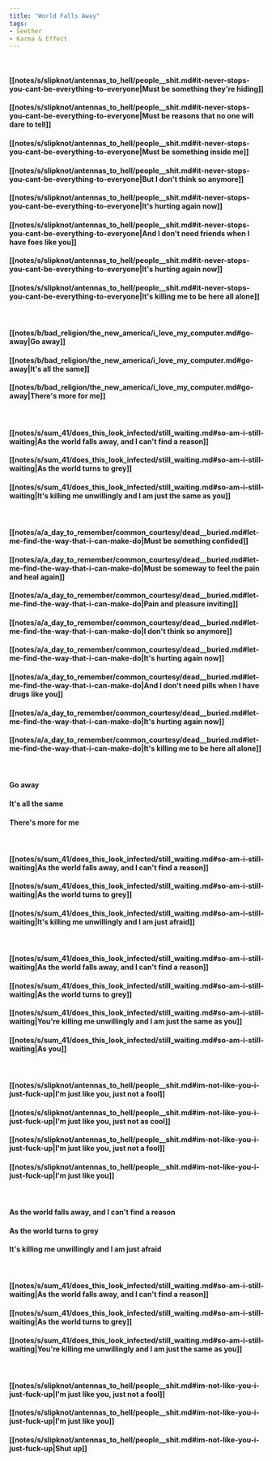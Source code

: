 ```yaml
---
title: "World Falls Away"
tags:
- Seether
- Karma & Effect
---
```

&nbsp;
#### [[notes/s/slipknot/antennas_to_hell/people__shit.md#it-never-stops-you-cant-be-everything-to-everyone|Must be something they're hiding]]
#### [[notes/s/slipknot/antennas_to_hell/people__shit.md#it-never-stops-you-cant-be-everything-to-everyone|Must be reasons that no one will dare to tell]]
#### [[notes/s/slipknot/antennas_to_hell/people__shit.md#it-never-stops-you-cant-be-everything-to-everyone|Must be something inside me]]
#### [[notes/s/slipknot/antennas_to_hell/people__shit.md#it-never-stops-you-cant-be-everything-to-everyone|But I don't think so anymore]]
#### [[notes/s/slipknot/antennas_to_hell/people__shit.md#it-never-stops-you-cant-be-everything-to-everyone|It's hurting again now]]
#### [[notes/s/slipknot/antennas_to_hell/people__shit.md#it-never-stops-you-cant-be-everything-to-everyone|And I don't need friends when I have foes like you]]
#### [[notes/s/slipknot/antennas_to_hell/people__shit.md#it-never-stops-you-cant-be-everything-to-everyone|It's hurting again now]]
#### [[notes/s/slipknot/antennas_to_hell/people__shit.md#it-never-stops-you-cant-be-everything-to-everyone|It's killing me to be here all alone]]
&nbsp;
#### [[notes/b/bad_religion/the_new_america/i_love_my_computer.md#go-away|Go away]]
#### [[notes/b/bad_religion/the_new_america/i_love_my_computer.md#go-away|It's all the same]]
#### [[notes/b/bad_religion/the_new_america/i_love_my_computer.md#go-away|There's more for me]]
&nbsp;
#### [[notes/s/sum_41/does_this_look_infected/still_waiting.md#so-am-i-still-waiting|As the world falls away, and I can't find a reason]]
#### [[notes/s/sum_41/does_this_look_infected/still_waiting.md#so-am-i-still-waiting|As the world turns to grey]]
#### [[notes/s/sum_41/does_this_look_infected/still_waiting.md#so-am-i-still-waiting|It's killing me unwillingly and I am just the same as you]]
&nbsp;
#### [[notes/a/a_day_to_remember/common_courtesy/dead__buried.md#let-me-find-the-way-that-i-can-make-do|Must be something confided]]
#### [[notes/a/a_day_to_remember/common_courtesy/dead__buried.md#let-me-find-the-way-that-i-can-make-do|Must be someway to feel the pain and heal again]]
#### [[notes/a/a_day_to_remember/common_courtesy/dead__buried.md#let-me-find-the-way-that-i-can-make-do|Pain and pleasure inviting]]
#### [[notes/a/a_day_to_remember/common_courtesy/dead__buried.md#let-me-find-the-way-that-i-can-make-do|I don't think so anymore]]
#### [[notes/a/a_day_to_remember/common_courtesy/dead__buried.md#let-me-find-the-way-that-i-can-make-do|It's hurting again now]]
#### [[notes/a/a_day_to_remember/common_courtesy/dead__buried.md#let-me-find-the-way-that-i-can-make-do|And I don't need pills when I have drugs like you]]
#### [[notes/a/a_day_to_remember/common_courtesy/dead__buried.md#let-me-find-the-way-that-i-can-make-do|It's hurting again now]]
#### [[notes/a/a_day_to_remember/common_courtesy/dead__buried.md#let-me-find-the-way-that-i-can-make-do|It's killing me to be here all alone]]
&nbsp;
#### Go away
#### It's all the same
#### There's more for me
&nbsp;
#### [[notes/s/sum_41/does_this_look_infected/still_waiting.md#so-am-i-still-waiting|As the world falls away, and I can't find a reason]]
#### [[notes/s/sum_41/does_this_look_infected/still_waiting.md#so-am-i-still-waiting|As the world turns to grey]]
#### [[notes/s/sum_41/does_this_look_infected/still_waiting.md#so-am-i-still-waiting|It's killing me unwillingly and I am just afraid]]
&nbsp;
#### [[notes/s/sum_41/does_this_look_infected/still_waiting.md#so-am-i-still-waiting|As the world falls away, and I can't find a reason]]
#### [[notes/s/sum_41/does_this_look_infected/still_waiting.md#so-am-i-still-waiting|As the world turns to grey]]
#### [[notes/s/sum_41/does_this_look_infected/still_waiting.md#so-am-i-still-waiting|You're killing me unwillingly and I am just the same as you]]
#### [[notes/s/sum_41/does_this_look_infected/still_waiting.md#so-am-i-still-waiting|As you]]
&nbsp;
#### [[notes/s/slipknot/antennas_to_hell/people__shit.md#im-not-like-you-i-just-fuck-up|I'm just like you, just not a fool]]
#### [[notes/s/slipknot/antennas_to_hell/people__shit.md#im-not-like-you-i-just-fuck-up|I'm just like you, just not as cool]]
#### [[notes/s/slipknot/antennas_to_hell/people__shit.md#im-not-like-you-i-just-fuck-up|I'm just like you, just not a fool]]
#### [[notes/s/slipknot/antennas_to_hell/people__shit.md#im-not-like-you-i-just-fuck-up|I'm just like you]]
&nbsp;
#### As the world falls away, and I can't find a reason
#### As the world turns to grey
#### It's killing me unwillingly and I am just afraid
&nbsp;
#### [[notes/s/sum_41/does_this_look_infected/still_waiting.md#so-am-i-still-waiting|As the world falls away, and I can't find a reason]]
#### [[notes/s/sum_41/does_this_look_infected/still_waiting.md#so-am-i-still-waiting|As the world turns to grey]]
#### [[notes/s/sum_41/does_this_look_infected/still_waiting.md#so-am-i-still-waiting|You're killing me unwillingly and I am just the same as you]]
&nbsp;
#### [[notes/s/slipknot/antennas_to_hell/people__shit.md#im-not-like-you-i-just-fuck-up|I'm just like you, just not a fool]]
#### [[notes/s/slipknot/antennas_to_hell/people__shit.md#im-not-like-you-i-just-fuck-up|I'm just like you]]
#### [[notes/s/slipknot/antennas_to_hell/people__shit.md#im-not-like-you-i-just-fuck-up|Shut up]]
